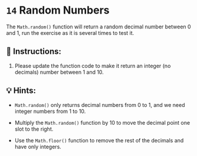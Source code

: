 # `14` Random Numbers

The `Math.random()` function will return a random decimal number between 0 and 1, run the exercise as it is several times to test it.

## 📝 Instructions:

1. Please update the function code to make it return an integer (no decimals) number between 1 and 10.

## 💡 Hints:

+ `Math.random()` only returns decimal numbers from 0 to 1, and we need integer numbers from 1 to 10.

+ Multiply the `Math.random()` function by 10 to move the decimal point one slot to the right.

+ Use the `Math.floor()` function to remove the rest of the decimals and have only integers.


